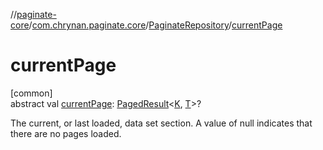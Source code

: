 //[paginate-core](../../../index.md)/[com.chrynan.paginate.core](../index.md)/[PaginateRepository](index.md)/[currentPage](current-page.md)

# currentPage

[common]\
abstract val [currentPage](current-page.md): [PagedResult](../-paged-result/index.md)<[K](index.md), [T](index.md)>?

The current, or last loaded, data set section. A value of null indicates that there are no pages loaded.
